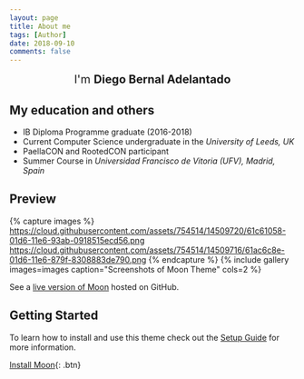 ```yaml
---
layout: page
title: About me
tags: [Author]
date: 2018-09-10
comments: false
---
```


<center style="font-size:20px">I'm <b>Diego Bernal Adelantado</b></center>

## My education and others

* IB Diploma Programme graduate (2016-2018)
* Current Computer Science undergraduate in the <i>University of Leeds, UK</i>
* PaellaCON and RootedCON participant
* Summer Course in <i>Universidad Francisco de Vitoria (UFV), Madrid, Spain</i>

## Preview

{% capture images %}
    https://cloud.githubusercontent.com/assets/754514/14509720/61c61058-01d6-11e6-93ab-0918515ecd56.png
    https://cloud.githubusercontent.com/assets/754514/14509716/61ac6c8e-01d6-11e6-879f-8308883de790.png
{% endcapture %}
{% include gallery images=images caption="Screenshots of Moon Theme" cols=2 %}

See a [live version of Moon](http://taylantatli.github.io/Moon) hosted on GitHub.

## Getting Started

To learn how to install and use this theme check out the [Setup Guide](http://taylantatli.me/Moon/moon-theme/) for more information.

[Install Moon](https://github.com/TaylanTatli/Moon){: .btn}
